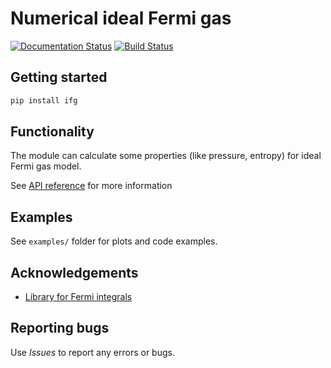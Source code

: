 # Numerical ideal Fermi gas

[![Documentation Status](https://readthedocs.org/projects/ifg-py/badge/?version=latest)](https://ifg-py.readthedocs.io/en/latest/?badge=latest)
[![Build Status](https://travis-ci.com/alekseik1/ifg-py.svg?branch=master)](https://travis-ci.org/alekseik1/ifg-py)

## Getting started
```bash
pip install ifg
```

## Functionality
The module can calculate some properties (like pressure, entropy) for ideal Fermi gas model.

See [API reference](https://ifg-py.readthedocs.io/en/latest/) for more information


## Examples
See `examples/` folder for plots and code examples.

## Acknowledgements
- [Library for Fermi integrals](https://pypi.org/project/fdint/)


## Reporting bugs
Use *Issues* to report any errors or bugs.
